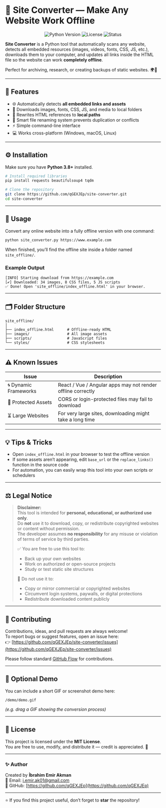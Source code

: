 # 🧩 Site Converter — Make Any Website Work Offline

<p align="center">
  <img src="https://img.shields.io/badge/Python-3.8%2B-blue?logo=python" alt="Python Version">
  <img src="https://img.shields.io/badge/License-MIT-green" alt="License">
  <img src="https://img.shields.io/badge/Status-Stable-success" alt="Status">
</p>

**Site Converter** is a Python tool that automatically scans any website, detects all embedded resources (images, videos, fonts, CSS, JS, etc.), downloads them to your computer, and updates all links inside the HTML file so the website can work **completely offline**.

Perfect for archiving, research, or creating backups of static websites. 🌍💾

---

## 🚀 Features

- 🌐 Automatically detects **all embedded links and assets**  
- 💾 Downloads images, fonts, CSS, JS, and media to local folders  
- 🔗 Rewrites HTML references to **local paths**  
- 🧠 Smart file renaming system prevents duplication or conflicts  
- ⚡ Simple command-line interface  
- 💻 Works cross-platform (Windows, macOS, Linux)

---

## ⚙️ Installation

Make sure you have **Python 3.8+** installed.

```bash
# Install required libraries
pip install requests beautifulsoup4 tqdm

# Clone the repository
git clone https://github.com/qGEXJEp/site-converter.git
cd site-converter
```

---

## 🧭 Usage

Convert any online website into a fully offline version with one command:

```bash
python site_converter.py https://www.example.com
```

When finished, you’ll find the offline site inside a folder named `site_offline/`.

### Example Output
```
[INFO] Starting download from https://example.com
[✔] Downloaded: 34 images, 8 CSS files, 5 JS scripts
✅ Done! Open 'site_offline/index_offline.html' in your browser.
```

---

## 🗂️ Folder Structure

```
site_offline/
│
├── index_offline.html      # Offline-ready HTML
├── images/                 # All image assets
├── scripts/                # JavaScript files
└── styles/                 # CSS stylesheets
```

---

## ⚠️ Known Issues

| Issue | Description |
|-------|--------------|
| 🌀 Dynamic Frameworks | React / Vue / Angular apps may not render offline correctly |
| 🔐 Protected Assets | CORS or login-protected files may fail to download |
| ⏳ Large Websites | For very large sites, downloading might take a long time |

---

## 💡 Tips & Tricks

- Open `index_offline.html` in your browser to test the offline version  
- If some assets aren’t appearing, edit `base_url` or the `replace_links()` function in the source code  
- For automation, you can easily wrap this tool into your own scripts or schedulers  

---

## ⚖️ Legal Notice

> **Disclaimer:**  
> This tool is intended for **personal, educational, or authorized use only**.  
> Do **not** use it to download, copy, or redistribute copyrighted websites or content without permission.  
> The developer assumes **no responsibility** for any misuse or violation of terms of service by third parties.  
>  
> ✅ You are free to use this tool to:
> - Back up your own websites  
> - Work on authorized or open-source projects  
> - Study or test static site structures  
>  
> 🚫 Do not use it to:
> - Copy or mirror commercial or copyrighted websites  
> - Circumvent login systems, paywalls, or digital protections  
> - Redistribute downloaded content publicly

---

## 🤝 Contributing

Contributions, ideas, and pull requests are always welcome!  
To report bugs or suggest features, open an issue here:  
👉 [https://github.com/qGEXJEp/site-converter/issues](https://github.com/qGEXJEp/site-converter/issues)

Please follow standard [GitHub Flow](https://guides.github.com/introduction/flow/) for contributions.

---

## 📸 Optional Demo

You can include a short GIF or screenshot demo here:
```
/demo/demo.gif
```
*(e.g. drag a GIF showing the conversion process)*

---

## 🪪 License

This project is licensed under the **MIT License**.  
You are free to use, modify, and distribute it — credit is appreciated. 💙

---

### ✨ Author

Created by **İbrahim Emir Akman**  
📧 Email: i.emir.ak01@gmail.com  
🐙 GitHub: [https://github.com/qGEXJEp](https://github.com/qGEXJEp)

---

⭐ If you find this project useful, don’t forget to **star** the repository!
